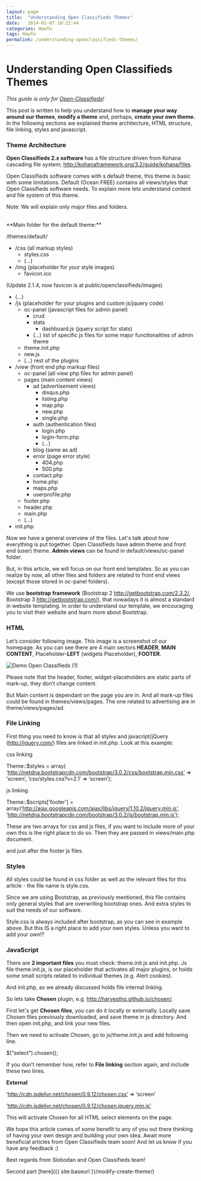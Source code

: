 ```yaml
---
layout: page
title:  "Understanding Open Classifieds Themes"
date:   2014-01-07 10:22:44
categories: HowTo
tags: HowTo
permalink: /understanding-openclassifieds-themes/
---
```

# Understanding Open Classifieds Themes

_This guide is only for [Open-Classifieds](http://open-classifieds.com/)!_

This post is written to help you understand how to **manage your way around our themes**, **modify a theme** and, perhaps, **create your own theme.** In the following sections we explained theme architecture, HTML structure, file linking, styles and javascript.

### Theme Architecture

**Open Classifieds 2.x software** has a file structure driven from Kohana cascading file system; http://kohanaframework.org/3.2/guide/kohana/files.

Open Classifieds software comes with s default theme, this theme is basic with some limitations. Default (Ocean FREE) contains all views/styles that Open Classifieds software needs. To explain more lets understand content and file system of this theme.

Note: We will explain only major files and folders. 

<br>
**Main folder for the default theme:** 

/themes/default/ 

* /css (all markup styles) 
    * styles.css
    * (…)
* /img (placeholder for your style images) 
    * favicon.ico
    
(Update 2.1.4, now favicon is at public/openclassifieds/images) 
  * (…)
  * /js (placeholder for your plugins and custom js/jquery code) 
    * oc-panel (javascript files for admin panel) 
      * crud
      * stats 
        * dashboard.js (jquery script for stats)
      * (…) list of specific js files for some major functionalities of admin theme
    * theme.init.php
    * new.js
    * (…) rest of the plugins
  * /view (front end php markup files) 
    * oc-panel (all view php files for admin panel)
    * pages (main content views) 
      * ad (advertisement views) 
        * disqus.php
        * listing.php
        * map.php
        * new.php
        * single.php
      * auth (authentication files) 
        * login.php
        * login-form.php
        * (…)
      * blog (same as ad)
      * error (page error style) 
        * 404.php
        * 500.php
      * contact.php
      * home.php
      * maps.php
      * userprofile.php
    * footer.php
    * header.php
    * main.php
    * (…)
  * init.php

Now we have a general overview of the files. Let's talk about how everything is put together. Open Classifieds have admin theme and front end (user) theme. **Admin views** can be found in default/views/oc-panel folder.

But, in this article, we will focus on our front end templates. So as you can realize by now, all other files and folders are related to front end views (except those stored in oc-panel folders).

We use **bootstrap framework** (Bootstrap 2 http://getbootstrap.com/2.3.2/, Bootstrap 3 http://getbootstrap.com/), that nowadays it is almost a standard in website templating. In order to understand our template, we encouraging you to visit their website and learn more about Bootstrap.

### HTML

Let’s consider following image. This image is a screenshot of our homepage. As you can see there are 4 main sectors **HEADER**, **MAIN CONTENT**, Placeholder-**LEFT** (widgets Placeholder), **FOOTER**. 

![Demo Open Classifieds \(1\)](http://open-classifieds.com/wp-content/uploads/2014/01/Demo-Open-Classifieds-1.png) 

Please note that the header, footer, widget-placeholders are static parts of mark-up, they don’t change content. 

But Main content is dependant on the page you are in. And all mark-up files could be found in themes/views/pages. The one related to advertising are in theme/views/pages/ad. 

### File Linking

First thing you need to know is that all styles and javacript/jQuery (http://jquery.com/) files are linked in init.php. Look at this example: 

css linking 

Theme::$styles = array( ‘http://netdna.bootstrapcdn.com/bootstrap/3.0.2/css/bootstrap.min.css’ => ‘screen’, ’css/styles.css?v=2.1′ => ‘screen’); 

js linking 

Theme::$scripts['footer'] = array(‘http://ajax.googleapis.com/ajax/libs/jquery/1.10.2/jquery.min.js’, ’http://netdna.bootstrapcdn.com/bootstrap/3.0.2/js/bootstrap.min.js’); 

These are two arrays for css and js files, if you want to include more of your own this is the right place to do so. Then they are passed in views/main.php document.

<?=Theme::styles($styles)?> 

<?=Theme::scripts($scripts)?> 

and just after the footer js files. 

<?=Theme::scripts($scripts,’footer’)?>

### Styles

All styles could be found in css folder as well as the relevant files for this article - the file name is style.css.

Since we are using Bootstrap, as previously mentioned, this file contains only general styles that are overwriting bootstrap ones. And extra styles to suit the needs of our software.

Style.css is always included after bootstrap, as you can see in example above. But this IS a right place to add your own styles. Unless you want to add your own!?

### JavaScript

There are **2 important files** you must check: theme.init.js and init.php. Js file theme.init.js, is our placeholder that activates all major plugins, or holds some small scripts related to individual themes (e.g. Alert cookies). 

And init.php, as we already discussed holds file internal linking. 

So lets take **Chosen** plugin, e.g. http://harvesthq.github.io/chosen/.

First let's get **Chosen files**, you can do it locally or externally. Locally save Chosen files previously downloaded, and save theme in js directory. And then open init.php, and link your new files.

Then we need to activate Chosen, go to js/theme.init.js and add following line. 

$(“select”).chosen();

If you don’t remember how, refer to **File linking** section again, and include these two lines. 

**External** 

‘http://cdn.jsdelivr.net/chosen/0.9.12/chosen.css’ => ‘screen’ 

‘http://cdn.jsdelivr.net/chosen/0.9.12/chosen.jquery.min.js’ 

This will activate Chosen for all HTML select elements on the page. 

We hope this article comes of some benefit to any of you out there thinking of having your own design and building your own idea. Await more beneficial articles from Open Classifieds team soon! And let us know if you have any feedback :)

Best regards from Slobodan and Open Classifieds team!

Second part [here]({{ site.baseurl }}/modify-create-theme/)


<!--title: Understanding Open Classifieds Themes
link: http://open-classifieds.com/2014/01/07/understanding-openclassifieds-themes/
author: Kinan
description: 
post_id: 10537
created: 2014/01/07 11:22:44
created_gmt: 2014/01/07 10:22:44
comment_status: open
post_name: understanding-openclassifieds-themes
status: publish
post_type: post-->